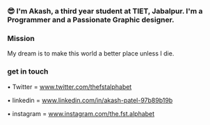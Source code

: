 

### 😎 I'm Akash, a third year student at TIET, Jabalpur. I'm a Programmer and a Passionate Graphic designer.



### Mission

My dream is to make this world a better place unless I die.

### get in touch

• Twitter = www.twitter.com/thefstalphabet

• linkedin = www.linkedin.com/in/akash-patel-97b89b19b

• instagram =  www.instagram.com/the.fst.alphabet
